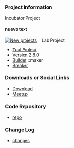 ### Project Information
Incubator Project

#### nuevo text
[![New projects](assets/images/New_projects.png)](https://www.owasp.org/index.php/OWASP_Project_Stages#tab=Incubator_Projects)
<span style="font-size:1.0em;padding-left:12px;">Lab Project</span>

* [Tool Project](#)
* [Version 2.8.0](#)
* [Builder](#)
::maker
* [Breaker](#)

### Downloads or Social Links
* [Download](#)
* [Meetup](#)

### Code Repository
* [repo](#)

### Change Log
* [changes](#)

